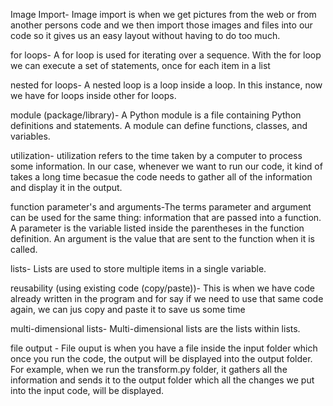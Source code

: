 Image Import- Image import is when we get pictures from the web or from another persons code and we then import those images and files into our code so it gives us an easy layout without having to do too much. 

for loops- A for loop is used for iterating over a sequence. With the for loop we can execute a set of statements, once for each item in a list

nested for loops- A nested loop is a loop inside a loop. In this instance, now we have for loops inside other for loops.

module (package/library)- A Python module is a file containing Python definitions and statements. A module can define functions, classes, and variables.

utilization- utilization refers to the time taken by a computer to process some information. In our case, whenever we want to run our code, it kind of takes a long time becasue the code needs to gather all of the information and display it in the output.

function parameter's and arguments-The terms parameter and argument can be used for the same thing: information that are passed into a function. A parameter is the variable listed inside the parentheses in the function definition. An argument is the value that are sent to the function when it is called.


lists- Lists are used to store multiple items in a single variable.

reusability (using existing code (copy/paste))- This is when we have code already written in the program and for say if we need to use that same code again, we can jus copy and paste it to save us some time

multi-dimensional lists- Multi-dimensional lists are the lists within lists.

file output - File ouput is when you have a file inside the input folder which once you run the code, the output will be displayed into the output folder. For example, when we run the transform.py folder, it gathers all the information and sends it to the output folder which all the changes we put into the input code, will be displayed. 